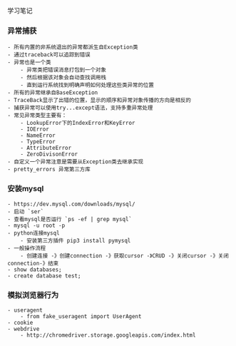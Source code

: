 学习笔记
### 异常捕获
    - 所有内置的非系统退出的异常都派生自Exception类
    - 通过traceback可以追踪到错误
    - 异常也是一个类
        - 异常类把错误消息打包到一个对象
        - 然后根据该对象会自动查找调用栈
        - 直到运行系统找到明确声明如何处理这些类异常的位置
    - 所有的异常继承自BaseException
    - TraceBack显示了出错的位置，显示的顺序和异常对象传播的方向是相反的
    - 捕获异常可以使用try...except语法，支持多重异常处理
    - 常见异常类型主要有：
        - LookupError下的IndexError和KeyError
        - IOError
        - NameError
        - TypeError
        - AttributeError
        - ZeroDivisonError
    - 自定义一个异常注意是需要从Exception类去继承实现
    - pretty_errors 异常第三方库
### 安装mysql
    - https://dev.mysql.com/downloads/mysql/
    - 启动 `ser`
    - 查看mysql是否运行 `ps -ef | grep mysql`
    - mysql -u root -p
    - python连接mysql
        - 安装第三方插件 pip3 install pymysql
    - 一般操作流程
        - 创建连接 -》创建connection -》获取cursor -》CRUD -》关闭cursor -》关闭connection-》结束
    - show databases;
    - create database test;
### 模拟浏览器行为
    - useragent
        - from fake_useragent import UserAgent
    - cookie
    - webdrive
        - http://chromedriver.storage.googleapis.com/index.html